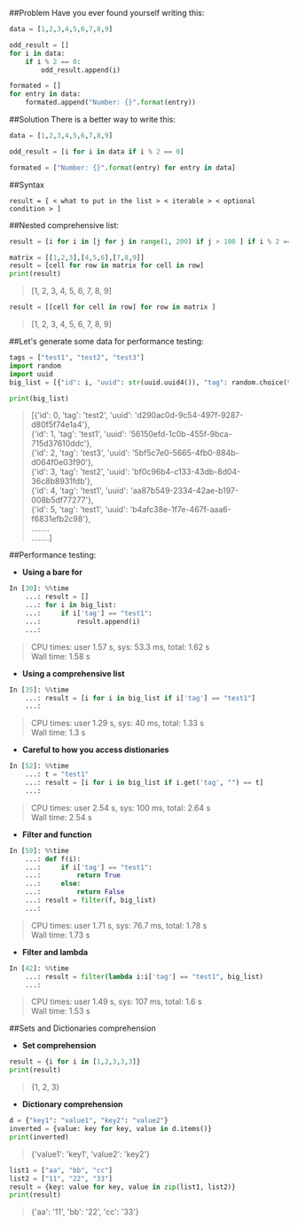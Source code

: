 ##Problem
Have you ever found yourself writing this:
```python
data = [1,2,3,4,5,6,7,8,9]

odd_result = []
for i in data:
	if i % 2 == 0:
		odd_result.append(i)

formated = []
for entry in data:
	formated.append("Number: {}".format(entry))
```

##Solution
There is a better way to write this:
```python
data = [1,2,3,4,5,6,7,8,9]

odd_result = [i for i in data if i % 2 == 0]

formated = ["Number: {}".format(entry) for entry in data]
```

##Syntax
```
result = [ < what to put in the list > < iterable > < optional condition > ]
```

##Nested comprehensive list:
```python
result = [i for i in [j for j in range(1, 200) if j > 100 ] if i % 2 == 0]
```

```python
matrix = [[1,2,3],[4,5,6],[7,8,9]]
result = [cell for row in matrix for cell in row]
print(result)
```
> [1, 2, 3, 4, 5, 6, 7, 8, 9]

```python
result = [[cell for cell in row] for row in matrix ]
```
> [1, 2, 3, 4, 5, 6, 7, 8, 9]

##Let's generate some data for performance testing:
```python
tags = ["test1", "test2", "test3"]
import random
import uuid
big_list = [{"id": i, "uuid": str(uuid.uuid4()), "tag": random.choice(tags)} for i in range(0,1000000)]  #10 million

print(big_list)
```
> [{'id': 0, 'tag': 'test2', 'uuid': 'd290ac0d-9c54-497f-9287-d80f5f74e1a4'}, <br/> 
>  {'id': 1, 'tag': 'test1', 'uuid': '56150efd-1c0b-455f-9bca-715d37610ddc'}, <br/>
>  {'id': 2, 'tag': 'test3', 'uuid': '5bf5c7e0-5665-4fb0-884b-d064f0e03f90'}, <br/>
>  {'id': 3, 'tag': 'test2', 'uuid': 'bf0c96b4-c133-43db-8d04-36c8b8931fdb'}, <br/>
>  {'id': 4, 'tag': 'test1', 'uuid': 'aa87b549-2334-42ae-b197-008b5df77277'}, <br/>
>  {'id': 5, 'tag': 'test1', 'uuid': 'b4afc38e-1f7e-467f-aaa6-f6831efb2c98'}, <br/>
> ........ <br/>
> ........]

##Performance testing:

- **Using a bare for**
```python
In [30]: %%time
    ...: result = []
    ...: for i in big_list:
    ...:     if i['tag'] == "test1":
    ...:         result.append(i)
    ...: 
```
> CPU times: user 1.57 s, sys: 53.3 ms, total: 1.62 s <br/>
> Wall time: 1.58 s


- **Using a comprehensive list**
```python
In [35]: %%time
    ...: result = [i for i in big_list if i['tag'] == "test1"]
    ...: 
```
> CPU times: user 1.29 s, sys: 40 ms, total: 1.33 s <br/>
> Wall time: 1.3 s


- **Careful to how you access distionaries**
```python
In [52]: %%time
    ...: t = "test1"
    ...: result = [i for i in big_list if i.get('tag', "") == t]
    ...: 
```
> CPU times: user 2.54 s, sys: 100 ms, total: 2.64 s <br/>
> Wall time: 2.54 s


- **Filter and function**
```python
In [59]: %%time
    ...: def f(i):
    ...:     if i['tag'] == "test1":
    ...:         return True
    ...:     else:
    ...:         return False
    ...: result = filter(f, big_list)
    ...: 
```
> CPU times: user 1.71 s, sys: 76.7 ms, total: 1.78 s <br/>
> Wall time: 1.73 s


- **Filter and lambda**
```python
In [42]: %%time
    ...: result = filter(lambda i:i['tag'] == "test1", big_list)
    ...: 
```
> CPU times: user 1.49 s, sys: 107 ms, total: 1.6 s <br/>
> Wall time: 1.53 s

##Sets and Dictionaries comprehension
- **Set comprehension**
```python
result = {i for i in [1,2,3,3,3]}
print(result)
```
> {1, 2, 3}

- **Dictionary comprehension**
```python
d = {"key1": "value1", "key2": "value2"}
inverted = {value: key for key, value in d.items()}
print(inverted)
```
> {'value1': 'key1', 'value2': 'key2'}

```python
list1 = ["aa", "bb", "cc"]
list2 = ["11", "22", "33"]
result = {key: value for key, value in zip(list1, list2)}
print(result)
```
> {'aa': '11', 'bb': '22', 'cc': '33'}

